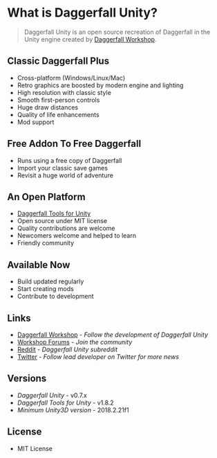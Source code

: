 # What is Daggerfall Unity?

> Daggerfall Unity is an open source recreation of Daggerfall in the Unity engine created by [Daggerfall Workshop](http://www.dfworkshop.net).

## Classic Daggerfall Plus

+ Cross-platform (Windows/Linux/Mac)
+ Retro graphics are boosted by modern engine and lighting
+ High resolution with classic style
+ Smooth first-person controls
+ Huge draw distances
+ Quality of life enhancements
+ Mod support

## Free Addon To Free Daggerfall

+ Runs using a free copy of Daggerfall
+ Import your classic save games
+ Revisit a huge world of adventure

## An Open Platform

+ [Daggerfall Tools for Unity](http://www.dfworkshop.net/projects/daggerfall-tools-for-unity/features/)
+ Open source under MIT license
+ Quality contributions are welcome
+ Newcomers welcome and helped to learn
+ Friendly community

## Available Now

+ Build updated regularly
+ Start creating mods
+ Contribute to development

## Links

+ [Daggerfall Workshop](http://www.dfworkshop.net/) - *Follow the development of Daggerfall Unity*
+ [Workshop Forums](http://forums.dfworkshop.net/) - *Join the community*
+ [Reddit](https://www.reddit.com/r/daggerfallunity) - *Daggerfall Unity subreddit*
+ [Twitter](https://twitter.com/gav_clayton) - *Follow lead developer on Twitter for more news*

## Versions
+ *Daggerfall Unity* - v0.7.x
+ *Daggerfall Tools for Unity* - v1.8.2
+ *Minimum Unity3D version* - 2018.2.21f1

## License

+ MIT License
